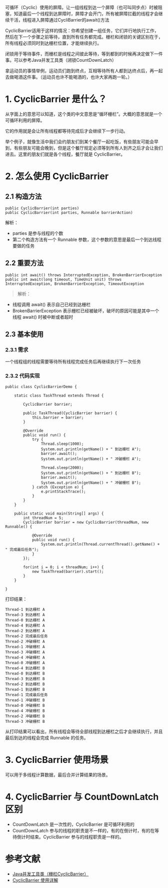 
可循环（Cyclic）使用的屏障。让一组线程到达一个屏障（也可叫同步点）时被阻塞，知道最后一个线程到达屏障时，屏障才会开门，所有被屏障拦截的线程才会继续干活，线程进入屏障通过CycliBarrier的await()方法



CyclicBarrier适用于这样的情况：你希望创建一组任务，它们并行地执行工作，然后在下一个步骤之前等待，直到所有任务都完成。栅栏和闭锁的关键区别在于，所有线程必须同时到达栅栏位置，才能继续执行。

闭锁用于等待事件，而栅栏是线程之间彼此等待，等到都到的时候再决定做下一件事。可以参考Java并发工具类（闭锁CountDownLatch）

拿运动员的事情举例，运动员们跑到终点，互相等待所有人都到达终点后，再一起去做喝酒这件事。（运动员也许不能喝酒的，也许大家再跑一轮。）


# 1. CyclicBarrier 是什么？
从字面上的意思可以知道，这个类的中文意思是“循环栅栏”。大概的意思就是一个可循环利用的屏障。

它的作用就是会让所有线程都等待完成后才会继续下一步行动。

举个例子，就像生活中我们会约朋友们到某个餐厅一起吃饭，有些朋友可能会早到，有些朋友可能会晚到，但是这个餐厅规定必须等到所有人到齐之后才会让我们进去。这里的朋友们就是各个线程，餐厅就是 CyclicBarrier。

# 2. 怎么使用 CyclicBarrier
## 2.1 构造方法

```
public CyclicBarrier(int parties)
public CyclicBarrier(int parties, Runnable barrierAction)
```

解析：

* parties 是参与线程的个数
* 第二个构造方法有一个 Runnable 参数，这个参数的意思是最后一个到达线程要做的任务

## 2.2 重要方法

```
public int await() throws InterruptedException, BrokenBarrierException
public int await(long timeout, TimeUnit unit) throws InterruptedException, BrokenBarrierException, TimeoutException
```

> 解析：

* 线程调用 await() 表示自己已经到达栅栏
* BrokenBarrierException 表示栅栏已经被破坏，破坏的原因可能是其中一个线程 await() 时被中断或者超时

## 2.3 基本使用
### 2.3.1 需求
一个线程组的线程需要等待所有线程完成任务后再继续执行下一次任务

### 2.3.2 代码实现

```
public class CyclicBarrierDemo {

    static class TaskThread extends Thread {
        
        CyclicBarrier barrier;
        
        public TaskThread(CyclicBarrier barrier) {
            this.barrier = barrier;
        }
        
        @Override
        public void run() {
            try {
                Thread.sleep(1000);
                System.out.println(getName() + " 到达栅栏 A");
                barrier.await();
                System.out.println(getName() + " 冲破栅栏 A");
                
                Thread.sleep(2000);
                System.out.println(getName() + " 到达栅栏 B");
                barrier.await();
                System.out.println(getName() + " 冲破栅栏 B");
            } catch (Exception e) {
                e.printStackTrace();
            }
        }
    }
    
    public static void main(String[] args) {
        int threadNum = 5;
        CyclicBarrier barrier = new CyclicBarrier(threadNum, new Runnable() {
            
            @Override
            public void run() {
                System.out.println(Thread.currentThread().getName() + " 完成最后任务");
            }
        });
        
        for(int i = 0; i < threadNum; i++) {
            new TaskThread(barrier).start();
        }
    }
    
}
```
打印结果：

```
Thread-1 到达栅栏 A
Thread-3 到达栅栏 A
Thread-0 到达栅栏 A
Thread-4 到达栅栏 A
Thread-2 到达栅栏 A
Thread-2 完成最后任务
Thread-2 冲破栅栏 A
Thread-1 冲破栅栏 A
Thread-3 冲破栅栏 A
Thread-4 冲破栅栏 A
Thread-0 冲破栅栏 A
Thread-4 到达栅栏 B
Thread-0 到达栅栏 B
Thread-3 到达栅栏 B
Thread-2 到达栅栏 B
Thread-1 到达栅栏 B
Thread-1 完成最后任务
Thread-1 冲破栅栏 B
Thread-0 冲破栅栏 B
Thread-4 冲破栅栏 B
Thread-2 冲破栅栏 B
Thread-3 冲破栅栏 B
```
从打印结果可以看出，所有线程会等待全部线程到达栅栏之后才会继续执行，并且最后到达的线程会完成 Runnable 的任务。

# 3. CyclicBarrier 使用场景
可以用于多线程计算数据，最后合并计算结果的场景。

# 4. CyclicBarrier 与 CountDownLatch 区别
* CountDownLatch 是一次性的，CyclicBarrier 是可循环利用的
* CountDownLatch 参与的线程的职责是不一样的，有的在倒计时，有的在等待倒计时结束。CyclicBarrier 参与的线程职责是一样的。

# 参考文献

- [Java并发工具类（栅栏CyclicBarrier）](https://juejin.im/post/5a3267a66fb9a045132ab988)
- [CyclicBarrier 使用详解](https://www.jianshu.com/p/333fd8faa56e)